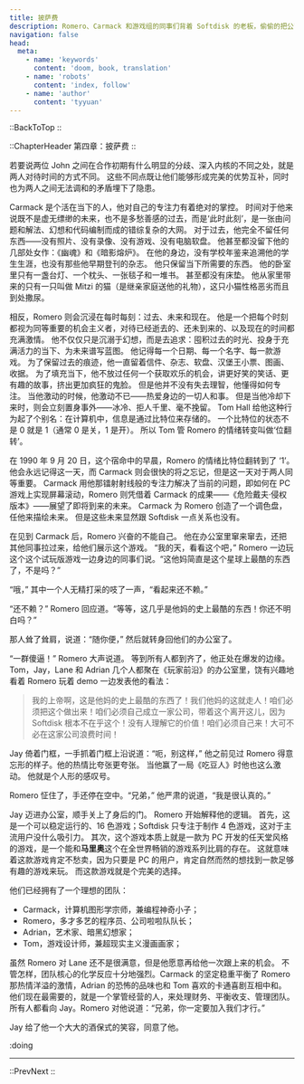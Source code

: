 ```yaml
---
title: 披萨费
description: Romero、Carmack 和游戏组的同事们背着 Softdisk 的老板，偷偷的把公司电脑带到湖边出租屋，秘密开发一款全新的游戏。在联系到新买家 Scott 之后，他们火力全开，在 Scott 每周寄来的‘披萨费’的赞助下，披萨、可乐成为他们游戏开发的燃料。随着开发的进行，Softdisk 的老板似乎发现了一些端倪，心生怀疑……
navigation: false
head:
  meta:
    - name: 'keywords'
      content: 'doom, book, translation'
    - name: 'robots'
      content: 'index, follow'
    - name: 'author'
      content: 'tyyuan'
---
```


::BackToTop
::

::ChapterHeader
第四章：披萨费
::

若要说两位 John 之间在合作初期有什么明显的分歧、深入内核的不同之处，就是两人对待时间的方式不同。
这些不同点既让他们能够形成完美的优势互补，同时也为两人之间无法调和的矛盾埋下了隐患。

Carmack 是个活在当下的人，他对自己的专注力有着绝对的掌控。
时间对于他来说既不是虚无缥缈的未来，也不是多愁善感的过去，而是‘此时此刻’，是一张由问题和解法、幻想和代码编制而成的错综复杂的大网。
对于过去，他完全不留任何东西——没有照片、没有录像、没有游戏、没有电脑软盘。
他甚至都没留下他的几部处女作：《幽魂》和《暗影熔炉》。
在他的身边，没有学校年鉴来追溯他的学生生涯，也没有那些他早期登刊的杂志。
他只保留当下所需要的东西。
他的卧室里只有一盏台灯、一个枕头、一张毯子和一堆书。
甚至都没有床垫。
他从家里带来的只有一只叫做 Mitzi 的猫（是继亲家庭送他的礼物），这只小猫性格恶劣而且到处撒尿。

相反，Romero 则会沉浸在每时每刻：过去、未来和现在。
他是一个把每个时刻都视为同等重要的机会主义者，对待已经逝去的、还未到来的、以及现在的时间都充满激情。
他不仅仅只是沉溺于幻想，而是去追求：囤积过去的时光、投身于充满活力的当下、为未来谱写蓝图。
他记得每一个日期、每一个名字、每一款游戏。
为了保留过去的痕迹，他一直留着信件、杂志、软盘、汉堡王小票、图画、收据。
为了填充当下，他不放过任何一个获取欢乐的机会，讲更好笑的笑话、更有趣的故事，挤出更加疯狂的鬼脸。
但是他并不没有失去理智，他懂得如何专注。
当他激动的时候，他激动不已——热爱身边的一切人和事。
但是当他冷却下来时，则会立刻置身事外——冰冷、拒人千里、毫不挽留。
Tom Hall 给他这种行为起了个别名：在计算机中，信息是通过比特位来存储的。
一个比特位的状态不是 0 就是 1（通常 0 是关，1 是开）。
所以 Tom 管 Romero 的情绪转变叫做‘位翻转’。

在 1990 年 9 月 20 日，这个宿命中的早晨，Romero 的情绪比特位翻转到了 ‘1’。
他会永远记得这一天，而 Carmack 则会很快的将之忘记，但是这一天对于两人同等重要。
Carmack 用他那镭射射线般的专注力解决了当前的问题，即如何在 PC 游戏上实现屏幕滚动，Romero 则凭借着 Carmack 的成果——《危险戴夫·侵权版本》——展望了即将到来的未来。
Carmack 为 Romero 创造了一个调色盘，任他来描绘未来。
但是这些未来显然跟 Softdisk 一点关系也没有。

在见到 Carmack 后，Romero 兴奋的不能自己。
他在办公室里窜来窜去，还把其他同事拉过来，给他们展示这个游戏。
“我的天，看看这个吧，” Romero 一边玩这个这个试玩版游戏一边身边的同事们说。“这他妈简直是这个星球上最酷的东西了，不是吗？”

“哦，” 其中一个人无精打采的吱了一声，“看起来还不赖。”

“还不赖？” Romero 回应道。“等等，这几乎是他妈的史上最酷的东西！你还不明白吗？”

那人耸了耸肩，说道：“随你便，” 然后就转身回他们的办公室了。

“一群傻逼！” Romero 大声说道。
等到所有人都到齐了，他正处在爆发的边缘。
Tom，Jay，Lane 和 Adrian 几个人都聚在《玩家前沿》的办公室里，饶有兴趣地看着 Romero 玩着 demo 一边发表他的看法：

> 我的上帝啊，这是他妈的史上最酷的东西了！我们他妈的这就走人！咱们必须把这个做出来！咱们必须自己成立一家公司，带着这个离开这儿，因为 Softdisk 根本不在乎这个！没有人理解它的价值！咱们必须自己来！大可不必在这家公司浪费时间！

Jay 倚着门框，一手抓着门框上沿说道：“呃，别这样，” 他之前见过 Romero 得意忘形的样子。他的热情比夸张更夸张。
当他赢了一局《吃豆人》时他也这么激动。
他就是个人形的感叹号。

Romero 怔住了，手还停在空中。“兄弟，” 他严肃的说道，“我是很认真的。”

Jay 迈进办公室，顺手关上了身后的门。
Romero 开始解释他的逻辑。
首先，这是一个可以稳定运行的、16 色游戏；Softdisk 只专注于制作 4 色游戏，这对于主流用户没什么吸引力。
其次，这个游戏本质上就是一款为 PC 开发的任天堂风格的游戏，是一个能和**马里奥**这个在全世界畅销的游戏系列比肩的存在。
这就意味着这款游戏肯定不愁卖，因为只要是 PC 的用户，肯定自然而然的想找到一款足够有趣的游戏来玩。
而这款游戏就是个完美的选择。

他们已经拥有了一个理想的团队：

- Carmack，计算机图形学宗师，兼编程神奇小子；
- Romero，多才多艺的程序员、公司啦啦队队长；
- Adrian，艺术家、暗黑幻想家；
- Tom，游戏设计师，兼超现实主义漫画画家；

虽然 Romero 对 Lane 还不是很满意，但是他愿意再给他一次跟上来的机会。
不管怎样，团队核心的化学反应十分地强烈。Carmack 的坚定稳重平衡了 Romero 那热情洋溢的激情，Adrian 的恐怖的品味也和 Tom 喜欢的卡通喜剧互相中和。
他们现在最需要的，就是一个掌管经营的人，来处理财务、平衡收支、管理团队。
所有人都看向 Jay。Romero 对他说道：“兄弟，你一定要加入我们才行。”

Jay 给了他一个大大的酒保式的笑容，同意了他。


:doing

---

::PrevNext
::
